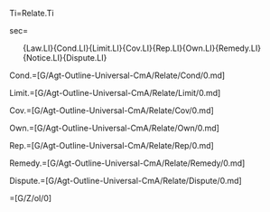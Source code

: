 Ti=Relate.Ti

sec=<ol>{Law.LI}{Cond.LI}{Limit.LI}{Cov.LI}{Rep.LI}{Own.LI}{Remedy.LI}{Notice.LI}{Dispute.LI}</ol>

Cond.=[G/Agt-Outline-Universal-CmA/Relate/Cond/0.md]

Limit.=[G/Agt-Outline-Universal-CmA/Relate/Limit/0.md]

Cov.=[G/Agt-Outline-Universal-CmA/Relate/Cov/0.md]

Own.=[G/Agt-Outline-Universal-CmA/Relate/Own/0.md]

Rep.=[G/Agt-Outline-Universal-CmA/Relate/Rep/0.md]

Remedy.=[G/Agt-Outline-Universal-CmA/Relate/Remedy/0.md]

Dispute.=[G/Agt-Outline-Universal-CmA/Relate/Dispute/0.md]

=[G/Z/ol/0]
